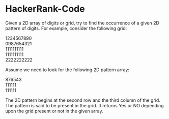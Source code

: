 # HackerRank-Code
Given a 2D array of digits or grid, try to find the occurrence of a given 2D pattern of digits. For example, consider the following grid:

1234567890  
0987654321  
1111111111  
1111111111  
2222222222  

Assume we need to look for the following 2D pattern array:

876543  
111111  
111111

The 2D pattern begins at the second row and the third column of the grid. The pattern is said to be present in the grid. 
It returns Yes or NO depending upon the grid present or not in the given array.
